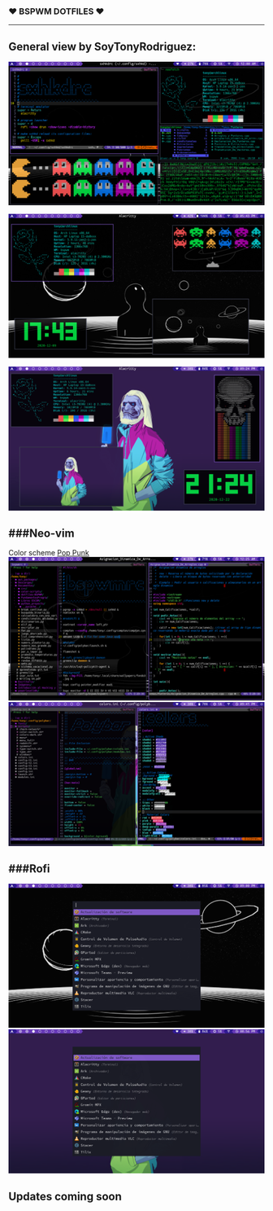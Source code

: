 ###  &hearts; BSPWM DOTFILES &hearts;
------------
## General view by SoyTonyRodriguez:
![](https://raw.githubusercontent.com/SoyTonyRodriguez/bspwm_dotfiles/master/screenshots/Bspwm.png)

![](https://raw.githubusercontent.com/SoyTonyRodriguez/bspwm_dotfiles/master/screenshots/Desktop.png)

![](https://raw.githubusercontent.com/SoyTonyRodriguez/bspwm_dotfiles/master/screenshots/Desktop_Fondo_Dos.png)

###Neo-vim
------------
Color scheme [Pop Punk](https://github.com/bignimbus/pop-punk.vim)
![](https://raw.githubusercontent.com/SoyTonyRodriguez/bspwm_dotfiles/master/screenshots/neoVim.png)
![](https://raw.githubusercontent.com/SoyTonyRodriguez/bspwm_dotfiles/master/screenshots/neovim2.png)

###Rofi
------------
![](https://raw.githubusercontent.com/SoyTonyRodriguez/bspwm_dotfiles/master/screenshots/rofi.png)
![](https://raw.githubusercontent.com/SoyTonyRodriguez/bspwm_dotfiles/master/screenshots/rofi_Fondo_Dos.png)


<h2>Updates coming soon</h2>
